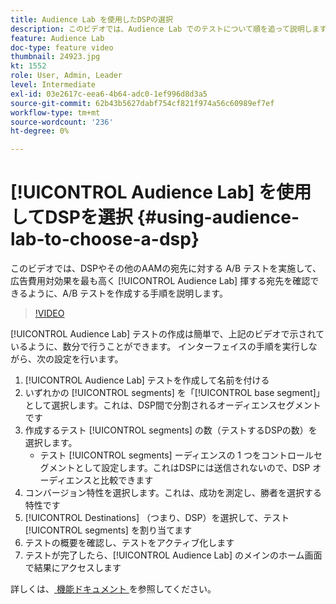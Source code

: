 ```yaml
---
title: Audience Lab を使用したDSPの選択
description: このビデオでは、Audience Lab でのテストについて順を追って説明します。これにより、DSPやその他のAAMの宛先に対する A/B テストを実行して、広告費用対効果を最も高くする宛先を確認できます。
feature: Audience Lab
doc-type: feature video
thumbnail: 24923.jpg
kt: 1552
role: User, Admin, Leader
level: Intermediate
exl-id: 03e2617c-eea6-4b64-adc0-1ef996d8d3a5
source-git-commit: 62b43b5627dabf754cf821f974a56c60989ef7ef
workflow-type: tm+mt
source-wordcount: '236'
ht-degree: 0%

---
```


# [!UICONTROL Audience Lab] を使用してDSPを選択 {#using-audience-lab-to-choose-a-dsp}

このビデオでは、DSPやその他のAAMの宛先に対する A/B テストを実施して、広告費用対効果を最も高く [!UICONTROL Audience Lab] 揮する宛先を確認できるように、A/B テストを作成する手順を説明します。

>[!VIDEO](https://video.tv.adobe.com/v/24923/?quality=12)

[!UICONTROL Audience Lab] テストの作成は簡単で、上記のビデオで示されているように、数分で行うことができます。 インターフェイスの手順を実行しながら、次の設定を行います。

1. [!UICONTROL Audience Lab] テストを作成して名前を付ける
1. いずれかの [!UICONTROL segments] を「[!UICONTROL base segment]」として選択します。これは、DSP間で分割されるオーディエンスセグメントです
1. 作成するテスト [!UICONTROL segments] の数（テストするDSPの数）を選択します。
   * テスト [!UICONTROL segments] ーディエンスの 1 つをコントロールセグメントとして設定します。これはDSPには送信されないので、DSP オーディエンスと比較できます
1. コンバージョン特性を選択します。これは、成功を測定し、勝者を選択する特性です
1. [!UICONTROL Destinations] （つまり、DSP）を選択して、テスト [!UICONTROL segments] を割り当てます
1. テストの概要を確認し、テストをアクティブ化します
1. テストが完了したら、[!UICONTROL Audience Lab] のメインのホーム画面で結果にアクセスします

詳しくは、[ 機能ドキュメント ](https://experienceleague.adobe.com/docs/audience-manager/user-guide/features/audience-lab/audience-lab.html?lang=ja) を参照してください。
